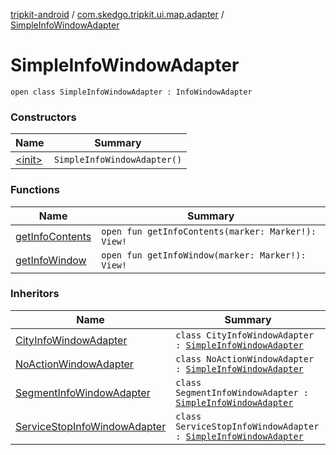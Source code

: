 [tripkit-android](../../index.md) / [com.skedgo.tripkit.ui.map.adapter](../index.md) / [SimpleInfoWindowAdapter](./index.md)

# SimpleInfoWindowAdapter

`open class SimpleInfoWindowAdapter : InfoWindowAdapter`

### Constructors

| Name | Summary |
|---|---|
| [&lt;init&gt;](-init-.md) | `SimpleInfoWindowAdapter()` |

### Functions

| Name | Summary |
|---|---|
| [getInfoContents](get-info-contents.md) | `open fun getInfoContents(marker: Marker!): View!` |
| [getInfoWindow](get-info-window.md) | `open fun getInfoWindow(marker: Marker!): View!` |

### Inheritors

| Name | Summary |
|---|---|
| [CityInfoWindowAdapter](../-city-info-window-adapter/index.md) | `class CityInfoWindowAdapter : `[`SimpleInfoWindowAdapter`](./index.md) |
| [NoActionWindowAdapter](../-no-action-window-adapter/index.md) | `class NoActionWindowAdapter : `[`SimpleInfoWindowAdapter`](./index.md) |
| [SegmentInfoWindowAdapter](../-segment-info-window-adapter/index.md) | `class SegmentInfoWindowAdapter : `[`SimpleInfoWindowAdapter`](./index.md) |
| [ServiceStopInfoWindowAdapter](../-service-stop-info-window-adapter/index.md) | `class ServiceStopInfoWindowAdapter : `[`SimpleInfoWindowAdapter`](./index.md) |
